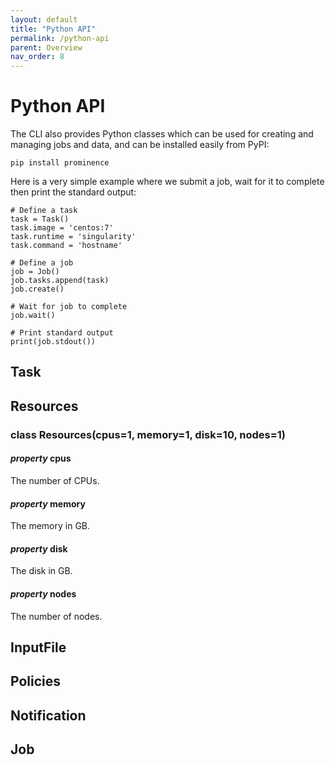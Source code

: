```yaml
---
layout: default
title: "Python API"
permalink: /python-api
parent: Overview
nav_order: 8
---
```

# Python API
The CLI also provides Python classes which can be used for creating and managing jobs and data, and can be installed easily from PyPI:
```
pip install prominence
```
Here is a very simple example where we submit a job, wait for it to complete then print the standard output:
```
# Define a task
task = Task()
task.image = 'centos:7'
task.runtime = 'singularity'
task.command = 'hostname'

# Define a job
job = Job()
job.tasks.append(task)
job.create()

# Wait for job to complete
job.wait()

# Print standard output
print(job.stdout())
```

## Task

## Resources

### class Resources(cpus=1, memory=1, disk=10, nodes=1)

#### *property* cpus
The number of CPUs.

#### *property* memory
The memory in GB.

#### *property* disk
The disk in GB.

#### *property* nodes
The number of nodes.

## InputFile

## Policies

## Notification

## Job

